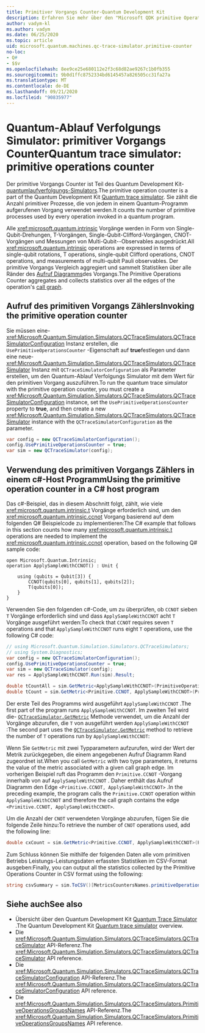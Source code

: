 ```yaml
---
title: Primitiver Vorgangs Counter-Quantum Development Kit
description: Erfahren Sie mehr über den "Microsoft QDK primitive Operation"-Vorgang, der mithilfe des Quantum-Ablauf Verfolgungs Simulators primitive Prozesse nachverfolgt, die von Vorgängen in einem Q# Programm
author: vadym-kl
ms.author: vadym
ms.date: 06/25/2020
ms.topic: article
uid: microsoft.quantum.machines.qc-trace-simulator.primitive-counter
no-loc:
- Q#
- $$v
ms.openlocfilehash: 8ee9ce25e680112e2f3c68d82ae9267c1b0fb355
ms.sourcegitcommit: 9b0d1ffc8752334bd6145457a826505cc31fa27a
ms.translationtype: MT
ms.contentlocale: de-DE
ms.lasthandoff: 09/21/2020
ms.locfileid: "90835977"
---
```

# <a name="quantum-trace-simulator-primitive-operations-counter"></a><span data-ttu-id="4505c-103">Quantum-Ablauf Verfolgungs Simulator: primitiver Vorgangs Counter</span><span class="sxs-lookup"><span data-stu-id="4505c-103">Quantum trace simulator: primitive operations counter</span></span>

<span data-ttu-id="4505c-104">Der primitive Vorgangs Counter ist Teil des Quantum Development Kit- [quantumlaufverfolgungs-Simulators](xref:microsoft.quantum.machines.qc-trace-simulator.intro).</span><span class="sxs-lookup"><span data-stu-id="4505c-104">The primitive operation counter is a part of the Quantum Development Kit [Quantum trace simulator](xref:microsoft.quantum.machines.qc-trace-simulator.intro).</span></span> <span data-ttu-id="4505c-105">Sie zählt die Anzahl primitiver Prozesse, die von jedem in einem Quantum-Programm aufgerufenen Vorgang verwendet werden.</span><span class="sxs-lookup"><span data-stu-id="4505c-105">It counts the number of primitive processes used by every operation invoked in a quantum program.</span></span> 

<span data-ttu-id="4505c-106">Alle <xref:microsoft.quantum.intrinsic> Vorgänge werden in Form von Single-Qubit-Drehungen, T-Vorgängen, Single-Qubit-Clifford-Vorgängen, CNOT-Vorgängen und Messungen von Multi-Qubit--Observables ausgedrückt.</span><span class="sxs-lookup"><span data-stu-id="4505c-106">All <xref:microsoft.quantum.intrinsic> operations are expressed in terms of single-qubit rotations, T operations, single-qubit Clifford operations, CNOT operations, and measurements of multi-qubit Pauli observables.</span></span> <span data-ttu-id="4505c-107">Der primitive Vorgangs Vergleich aggregiert und sammelt Statistiken über alle Ränder des [Aufruf Diagramms](https://en.wikipedia.org/wiki/Call_graph)des Vorgangs.</span><span class="sxs-lookup"><span data-stu-id="4505c-107">The Primitive Operations Counter aggregates and collects statistics over all the edges of the operation's [call graph](https://en.wikipedia.org/wiki/Call_graph).</span></span>

## <a name="invoking-the-primitive-operation-counter"></a><span data-ttu-id="4505c-108">Aufruf des primitiven Vorgangs Zählers</span><span class="sxs-lookup"><span data-stu-id="4505c-108">Invoking the primitive operation counter</span></span>

<span data-ttu-id="4505c-109">Sie müssen eine- <xref:Microsoft.Quantum.Simulation.Simulators.QCTraceSimulators.QCTraceSimulatorConfiguration> Instanz erstellen, die `UsePrimitiveOperationsCounter` -Eigenschaft auf **true**festlegen und dann eine neue- <xref:Microsoft.Quantum.Simulation.Simulators.QCTraceSimulators.QCTraceSimulator> Instanz mit `QCTraceSimulatorConfiguration` als Parameter erstellen, um den Quantum-Ablauf Verfolgungs Simulator mit dem Wert für den primitiven Vorgang auszuführen.</span><span class="sxs-lookup"><span data-stu-id="4505c-109">To run the quantum trace simulator with the primitive operation counter, you must create a <xref:Microsoft.Quantum.Simulation.Simulators.QCTraceSimulators.QCTraceSimulatorConfiguration> instance, set the `UsePrimitiveOperationsCounter` property to **true**, and then create a new <xref:Microsoft.Quantum.Simulation.Simulators.QCTraceSimulators.QCTraceSimulator> instance with the `QCTraceSimulatorConfiguration` as the parameter.</span></span>

```csharp
var config = new QCTraceSimulatorConfiguration();
config.UsePrimitiveOperationsCounter = true;
var sim = new QCTraceSimulator(config);
```

## <a name="using-the-primitive-operation-counter-in-a-c-host-program"></a><span data-ttu-id="4505c-110">Verwendung des primitiven Vorgangs Zählers in einem c#-Host Programm</span><span class="sxs-lookup"><span data-stu-id="4505c-110">Using the primitive operation counter in a C# host program</span></span>

<span data-ttu-id="4505c-111">Das c#-Beispiel, das in diesem Abschnitt folgt, zählt, wie viele <xref:microsoft.quantum.intrinsic.t> Vorgänge erforderlich sind, um den <xref:microsoft.quantum.intrinsic.ccnot> Vorgang basierend auf dem folgenden Q# Beispielcode zu implementieren:</span><span class="sxs-lookup"><span data-stu-id="4505c-111">The C# example that follows in this section counts how many <xref:microsoft.quantum.intrinsic.t> operations are needed to implement the <xref:microsoft.quantum.intrinsic.ccnot> operation, based on the following Q# sample code:</span></span>

```qsharp
open Microsoft.Quantum.Intrinsic;
operation ApplySampleWithCCNOT() : Unit {

    using (qubits = Qubit[3]) {
        CCNOT(qubits[0], qubits[1], qubits[2]);
        T(qubits[0]);
    }
}
```

<span data-ttu-id="4505c-112">Verwenden Sie den folgenden c#-Code, um zu überprüfen, ob `CCNOT` sieben `T` Vorgänge erforderlich sind und dass `ApplySampleWithCCNOT` acht `T` Vorgänge ausgeführt werden:</span><span class="sxs-lookup"><span data-stu-id="4505c-112">To check that `CCNOT` requires seven `T` operations and that `ApplySampleWithCCNOT` runs eight `T` operations, use the following C# code:</span></span>

```csharp 
// using Microsoft.Quantum.Simulation.Simulators.QCTraceSimulators;
// using System.Diagnostics;
var config = new QCTraceSimulatorConfiguration();
config.UsePrimitiveOperationsCounter = true;
var sim = new QCTraceSimulator(config);
var res = ApplySampleWithCCNOT.Run(sim).Result;

double tCountAll = sim.GetMetric<ApplySampleWithCCNOT>(PrimitiveOperationsGroupsNames.T);
double tCount = sim.GetMetric<Primitive.CCNOT, ApplySampleWithCCNOT>(PrimitiveOperationsGroupsNames.T);
```

<span data-ttu-id="4505c-113">Der erste Teil des Programms wird ausgeführt `ApplySampleWithCCNOT` .</span><span class="sxs-lookup"><span data-stu-id="4505c-113">The first part of the program runs `ApplySampleWithCCNOT`.</span></span> <span data-ttu-id="4505c-114">Im zweiten Teil wird die- [`QCTraceSimulator.GetMetric`](https://docs.microsoft.com/dotnet/api/microsoft.quantum.simulation.simulators.qctracesimulators.qctracesimulator.getmetric) Methode verwendet, um die Anzahl der Vorgänge abzurufen, die `T` von ausgeführt werden `ApplySampleWithCCNOT` :</span><span class="sxs-lookup"><span data-stu-id="4505c-114">The second part uses the [`QCTraceSimulator.GetMetric`](https://docs.microsoft.com/dotnet/api/microsoft.quantum.simulation.simulators.qctracesimulators.qctracesimulator.getmetric) method to retrieve the number of `T` operations run by `ApplySampleWithCCNOT`:</span></span> 

<span data-ttu-id="4505c-115">Wenn Sie `GetMetric` mit zwei Typparametern aufzurufen, wird der Wert der Metrik zurückgegeben, die einem angegebenen Aufruf Diagramm Rand zugeordnet ist.</span><span class="sxs-lookup"><span data-stu-id="4505c-115">When you call `GetMetric` with two type parameters, it returns the value of the metric associated with a given call graph edge.</span></span> <span data-ttu-id="4505c-116">Im vorherigen Beispiel ruft das Programm den `Primitive.CCNOT` -Vorgang innerhalb von auf `ApplySampleWithCCNOT` . Daher enthält das Aufruf Diagramm den Edge `<Primitive.CCNOT, ApplySampleWithCCNOT>` .</span><span class="sxs-lookup"><span data-stu-id="4505c-116">In the preceding example, the program calls the `Primitive.CCNOT` operation  within `ApplySampleWithCCNOT` and therefore the call graph contains the edge `<Primitive.CCNOT, ApplySampleWithCCNOT>`.</span></span> 

<span data-ttu-id="4505c-117">Um die Anzahl der `CNOT` verwendeten Vorgänge abzurufen, fügen Sie die folgende Zeile hinzu:</span><span class="sxs-lookup"><span data-stu-id="4505c-117">To retrieve the number of `CNOT` operations used, add the following line:</span></span>
```csharp
double cxCount = sim.GetMetric<Primitive.CCNOT, ApplySampleWithCCNOT>(PrimitiveOperationsGroupsNames.CX);
```

<span data-ttu-id="4505c-118">Zum Schluss können Sie mithilfe der folgenden Daten alle vom primitiven Betriebs Leistungs-Leistungsdaten erfassten Statistiken im CSV-Format ausgeben:</span><span class="sxs-lookup"><span data-stu-id="4505c-118">Finally, you can output all the statistics collected by the Primitive Operations Counter in CSV format using the following:</span></span>
```csharp
string csvSummary = sim.ToCSV()[MetricsCountersNames.primitiveOperationsCounter];
```

## <a name="see-also"></a><span data-ttu-id="4505c-119">Siehe auch</span><span class="sxs-lookup"><span data-stu-id="4505c-119">See also</span></span>

- <span data-ttu-id="4505c-120">Übersicht über den Quantum Development Kit [Quantum Trace Simulator](xref:microsoft.quantum.machines.qc-trace-simulator.intro) .</span><span class="sxs-lookup"><span data-stu-id="4505c-120">The Quantum Development Kit [Quantum trace simulator](xref:microsoft.quantum.machines.qc-trace-simulator.intro) overview.</span></span>
- <span data-ttu-id="4505c-121">Die <xref:Microsoft.Quantum.Simulation.Simulators.QCTraceSimulators.QCTraceSimulator> API-Referenz.</span><span class="sxs-lookup"><span data-stu-id="4505c-121">The <xref:Microsoft.Quantum.Simulation.Simulators.QCTraceSimulators.QCTraceSimulator> API reference.</span></span>
- <span data-ttu-id="4505c-122">Die <xref:Microsoft.Quantum.Simulation.Simulators.QCTraceSimulators.QCTraceSimulatorConfiguration> API-Referenz.</span><span class="sxs-lookup"><span data-stu-id="4505c-122">The <xref:Microsoft.Quantum.Simulation.Simulators.QCTraceSimulators.QCTraceSimulatorConfiguration> API reference.</span></span>
- <span data-ttu-id="4505c-123">Die <xref:Microsoft.Quantum.Simulation.Simulators.QCTraceSimulators.PrimitiveOperationsGroupsNames> API-Referenz.</span><span class="sxs-lookup"><span data-stu-id="4505c-123">The <xref:Microsoft.Quantum.Simulation.Simulators.QCTraceSimulators.PrimitiveOperationsGroupsNames> API reference.</span></span>